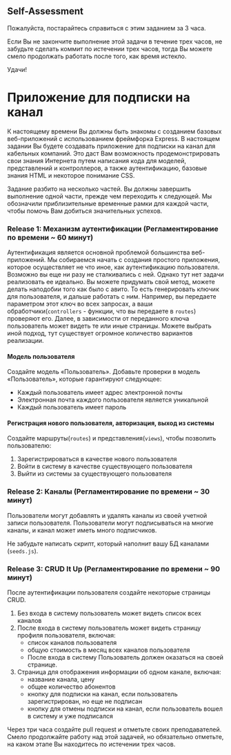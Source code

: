 ## Self-Assessment

Пожалуйста, постарайтесь справиться с этим заданием за 3 часа. 

Если Вы не закончите выполнение этой задачи в течение трех часов, не забудьте сделать коммит по истечении трех часов, тогда Вы можете смело продолжать работать после того, как время истекло.

Удачи!

# Приложение для подписки на канал

К настоящему времени Вы должны быть знакомы с созданием базовых веб-приложений с использованием фреймфорка Express. В настоящем задании Вы будете создавать приложение для подписки на канал для кабельных компаний. Это даст Вам возможность продемонстрировать свои знания Интернета путем написания кода для моделей, представлений и контроллеров, а также аутентификацию, базовые знания HTML и некоторое понимание CSS.

Задание разбито на несколько частей. Вы должны завершить выполнение одной части, прежде чем переходить к следующей. Мы обозначили приблизительные временные рамки для каждой части, чтобы помочь Вам добиться значительных успехов.

### Release 1: Механизм аутентификации (Регламентирование по времени ~ 60 минут)

Аутентификация является основной проблемой большинства веб-приложений. Мы собираемся начать с создания простого приложения, которое осуществляет не что иное, как аутентификацию пользователя. Возможно вы еще ни разу не сталкивались с ней. Однако тут нет задачи реализовать ее идеально. Вы можете придумать свой метод, можете делать наподобии того как было с авито. То есть генерировать ключик для пользователя, и дальше работать с ним. Например, вы передаете параметром этот ключ во всех запросах, а ваши обработчики(`controllers` - функции, что вы передаете в `routes`) проверяют его. Далее, в зависимости от переданного ключа пользователь может видеть те или иные страницы. Можете выбрать иной подход, тут существует огромное количество вариантов реализации.

#### Модель пользователя

Создайте модель «Пользователь». Добавьте проверки в модель «Пользователь», которые гарантируют следующее:

- Каждый пользователь имеет адрес электронной почты
- Электронная почта каждого пользователя является уникальной
- Каждый пользователь имеет пароль 


#### Регистрация нового пользователя, авторизация, выход из системы

Создайте маршруты(`routes`) и представления(`views`), чтобы позволить пользователю:

1. Зарегистрироваться в качестве нового пользователя
2. Войти в систему в качестве существующего пользователя
3. Выйти из системы за существующего пользователя

### Release 2: Каналы (Регламентирование по времени ~ 30 минут)

Пользователи могут добавлять и удалять каналы из своей учетной записи пользователя. Пользователи могут подписываться на многие каналы, и канал может иметь много подписчиков. 

Не забудьте написать скрипт, который наполнит вашу БД каналами (`seeds.js`).


### Release 3: CRUD It Up (Регламентирование по времени ~ 90 минут)

После аутентификации пользователя создайте некоторые страницы CRUD.

1. Без входа в систему пользователь может видеть список всех каналов
2. После входа в систему пользователь может видеть страницу профиля пользователя, включая:
   * список каналов пользователя
   * общую стоимость в месяц всех каналов пользователя
   * После входа в систему Пользователь должен оказаться на своей странице.
3. Страница для отображения информации об одном канале, включая:
   * название канала, цену
   * общее количество абонентов
   * кнопку для подписки на канал, если пользователь зарегистрирован, но еще не подписан
   * кнопку для отмены подписки на канал, если пользователь вошел в систему и уже подписался

Через три часа создайте pull request и отметьте своих преподавателей. Смело продолжайте работу над этой задачей, но обязательно отметьте, на каком этапе Вы находитесь по истечении трех часов.



